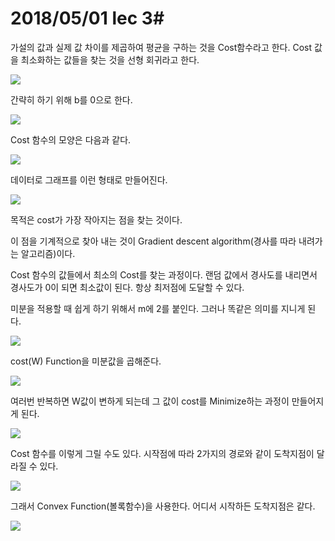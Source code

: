# 2018/05/01 lec 3#

가설의 값과 실제 값 차이를 제곱하여 평균을 구하는 것을 Cost함수라고 한다.  Cost 값을 최소화하는 값들을 찾는 것을 선형 회귀라고 한다.

![](https://github.com/MoDeep/1st-Grade-Study/blob/master/Summaries/Heewoong/Images/lec3-1.PNG?raw=true)

간략히 하기 위해 b를 0으로 한다.

![](https://github.com/MoDeep/1st-Grade-Study/blob/master/Summaries/Heewoong/Images/lec3-2.PNG?raw=true)

Cost 함수의 모양은 다음과 같다.

![](https://github.com/MoDeep/1st-Grade-Study/blob/master/Summaries/Heewoong/Images/lec3-3.PNG?raw=true)

데이터로 그래프를 이런 형태로 만들어진다. 

![](https://github.com/MoDeep/1st-Grade-Study/blob/master/Summaries/Heewoong/Images/lec3-4.PNG?raw=true)

목적은 cost가 가장 작아지는 점을 찾는 것이다.

이 점을 기계적으로 찾아 내는 것이 Gradient descent algorithm(경사를 따라 내려가는 알고리즘)이다.

Cost 함수의 값들에서 최소의 Cost를 찾는 과정이다. 랜덤 값에서 경사도를 내리면서 경사도가 0이 되면 최소값이 된다. 항상 최저점에 도달할 수 있다.

미분을 적용할 때 쉽게 하기 위해서  m에 2를 붙인다. 그러나 똑같은 의미를 지니게 된다.

![](https://github.com/MoDeep/1st-Grade-Study/blob/master/Summaries/Heewoong/Images/lec3-6.PNG?raw=true)

cost(W) Function을 미분값을 곱해준다.

![](https://github.com/MoDeep/1st-Grade-Study/blob/master/Summaries/Heewoong/Images/lec3-7.PNG?raw=true)

여러번 반복하면 W값이 변하게 되는데 그 값이 cost를 Minimize하는 과정이 만들어지게 된다.

![](https://github.com/MoDeep/1st-Grade-Study/blob/master/Summaries/Heewoong/Images/lec3-8.PNG?raw=true)

Cost 함수를 이렇게 그릴 수도 있다. 시작점에 따라 2가지의 경로와 같이 도착지점이 달라질 수 있다.

![](https://github.com/MoDeep/1st-Grade-Study/blob/master/Summaries/Heewoong/Images/lec3-9.PNG?raw=true)

그래서 Convex Function(볼록함수)을 사용한다. 어디서 시작하든 도착지점은 같다.

![](https://github.com/MoDeep/1st-Grade-Study/blob/master/Summaries/Heewoong/Images/lec3-10.PNG?raw=true)
